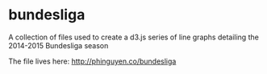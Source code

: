 # bundesliga
A collection of files used to create a d3.js series of line graphs detailing the 2014-2015 Bundesliga season

The file lives here: http://phinguyen.co/bundesliga
